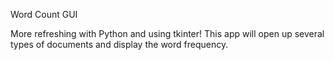 Word Count GUI

More refreshing with Python and using tkinter!  This app will open up several types of documents and display the word frequency.
